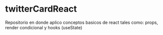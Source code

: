 # twitterCardReact
Repositorio en donde aplico conceptos basicos de react tales como: props, render condicional y hooks (useState) 
